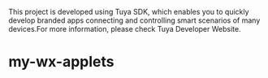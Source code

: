 This project is developed using Tuya SDK, which enables you to quickly develop branded apps connecting and controlling smart scenarios of many devices.For more information, please check Tuya Developer Website.
# my-wx-applets
